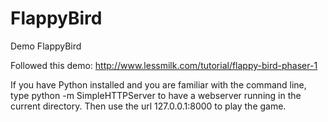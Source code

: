 # FlappyBird
Demo FlappyBird

Followed this demo: http://www.lessmilk.com/tutorial/flappy-bird-phaser-1

If you have Python installed and you are familiar with the command line,
type python -m SimpleHTTPServer to have a webserver running in the current directory.
Then use the url 127.0.0.1:8000 to play the game.
